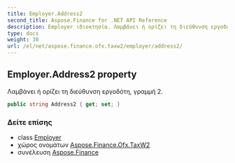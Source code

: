```yaml
---
title: Employer.Address2
second_title: Aspose.Finance for .NET API Reference
description: Employer ιδιοκτησία. Λαμβάνει ή ορίζει τη διεύθυνση εργοδότη γραμμή 2.
type: docs
weight: 30
url: /el/net/aspose.finance.ofx.taxw2/employer/address2/
---
```

## Employer.Address2 property

Λαμβάνει ή ορίζει τη διεύθυνση εργοδότη, γραμμή 2.

```csharp
public string Address2 { get; set; }
```

### Δείτε επίσης

* class [Employer](../)
* χώρος ονομάτων [Aspose.Finance.Ofx.TaxW2](../../employer/)
* συνέλευση [Aspose.Finance](../../../)


